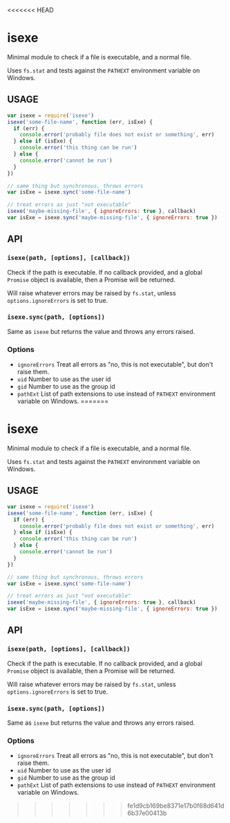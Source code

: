 <<<<<<< HEAD
# isexe

Minimal module to check if a file is executable, and a normal file.

Uses `fs.stat` and tests against the `PATHEXT` environment variable on
Windows.

## USAGE

```javascript
var isexe = require('isexe')
isexe('some-file-name', function (err, isExe) {
  if (err) {
    console.error('probably file does not exist or something', err)
  } else if (isExe) {
    console.error('this thing can be run')
  } else {
    console.error('cannot be run')
  }
})

// same thing but synchronous, throws errors
var isExe = isexe.sync('some-file-name')

// treat errors as just "not executable"
isexe('maybe-missing-file', { ignoreErrors: true }, callback)
var isExe = isexe.sync('maybe-missing-file', { ignoreErrors: true })
```

## API

### `isexe(path, [options], [callback])`

Check if the path is executable.  If no callback provided, and a
global `Promise` object is available, then a Promise will be returned.

Will raise whatever errors may be raised by `fs.stat`, unless
`options.ignoreErrors` is set to true.

### `isexe.sync(path, [options])`

Same as `isexe` but returns the value and throws any errors raised.

### Options

* `ignoreErrors` Treat all errors as "no, this is not executable", but
  don't raise them.
* `uid` Number to use as the user id
* `gid` Number to use as the group id
* `pathExt` List of path extensions to use instead of `PATHEXT`
  environment variable on Windows.
=======
# isexe

Minimal module to check if a file is executable, and a normal file.

Uses `fs.stat` and tests against the `PATHEXT` environment variable on
Windows.

## USAGE

```javascript
var isexe = require('isexe')
isexe('some-file-name', function (err, isExe) {
  if (err) {
    console.error('probably file does not exist or something', err)
  } else if (isExe) {
    console.error('this thing can be run')
  } else {
    console.error('cannot be run')
  }
})

// same thing but synchronous, throws errors
var isExe = isexe.sync('some-file-name')

// treat errors as just "not executable"
isexe('maybe-missing-file', { ignoreErrors: true }, callback)
var isExe = isexe.sync('maybe-missing-file', { ignoreErrors: true })
```

## API

### `isexe(path, [options], [callback])`

Check if the path is executable.  If no callback provided, and a
global `Promise` object is available, then a Promise will be returned.

Will raise whatever errors may be raised by `fs.stat`, unless
`options.ignoreErrors` is set to true.

### `isexe.sync(path, [options])`

Same as `isexe` but returns the value and throws any errors raised.

### Options

* `ignoreErrors` Treat all errors as "no, this is not executable", but
  don't raise them.
* `uid` Number to use as the user id
* `gid` Number to use as the group id
* `pathExt` List of path extensions to use instead of `PATHEXT`
  environment variable on Windows.
>>>>>>> fe1d9cb169be8371e17b0f68d641d6b37e00413b
